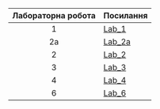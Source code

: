 | Лабораторна робота | Посилання  |
|:---:|---------|
|  1 | [Lab_1](https://github.com/yuriiurshanskyi/labs/tree/main/lab%201)|
|  2a | [Lab_2a](https://github.com/yuriiurshanskyi/labs/tree/main/lab%202a)|
|  2 | [Lab_2](https://github.com/yuriiurshanskyi/labs/tree/main/lab2)|
|  3 | [Lab_3](https://github.com/yuriiurshanskyi/labs/tree/main/Lab_3)|
|  4 | [Lab_4](https://github.com/yuriiurshanskyi/labs/tree/main/lab4)|
|  6 | [Lab_6](https://github.com/yuriiurshanskyi/labs/tree/main/Lab_6)|
